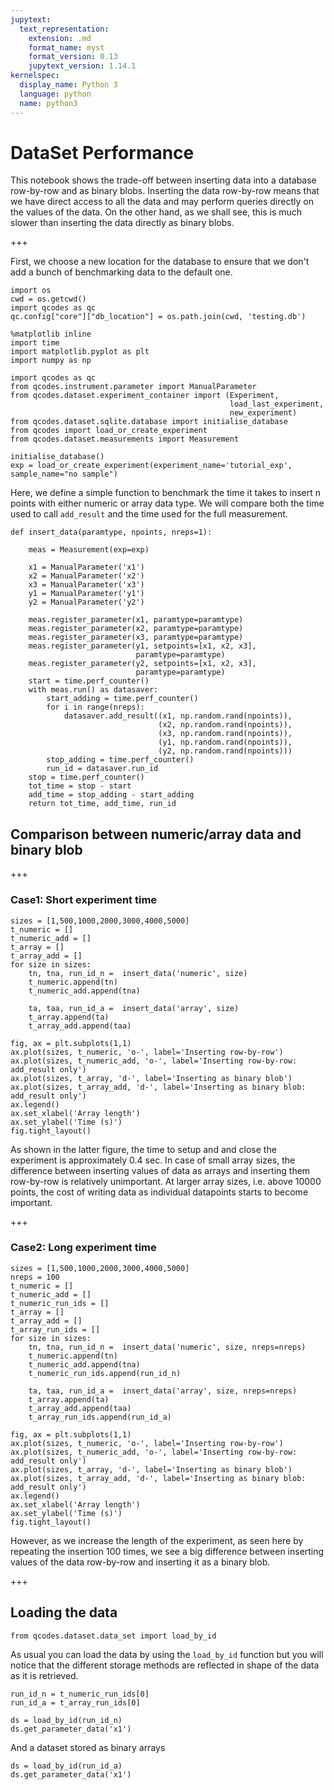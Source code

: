 ```yaml
---
jupytext:
  text_representation:
    extension: .md
    format_name: myst
    format_version: 0.13
    jupytext_version: 1.14.1
kernelspec:
  display_name: Python 3
  language: python
  name: python3
---
```


# DataSet Performance

This notebook shows the trade-off between inserting data into a database row-by-row and as binary blobs. Inserting the data row-by-row means that we have direct access to all the data and may perform queries directly on the values of the data. On the other hand, as we shall see, this is much slower than inserting the data directly as binary blobs.

+++

First, we choose a new location for the database to ensure that we don't add a bunch of benchmarking data to the default one.

```{code-cell} ipython3
import os
cwd = os.getcwd()
import qcodes as qc
qc.config["core"]["db_location"] = os.path.join(cwd, 'testing.db')
```

```{code-cell} ipython3
%matplotlib inline
import time
import matplotlib.pyplot as plt
import numpy as np

import qcodes as qc
from qcodes.instrument.parameter import ManualParameter
from qcodes.dataset.experiment_container import (Experiment,
                                                 load_last_experiment,
                                                 new_experiment)
from qcodes.dataset.sqlite.database import initialise_database
from qcodes import load_or_create_experiment
from qcodes.dataset.measurements import Measurement
```

```{code-cell} ipython3
initialise_database()
exp = load_or_create_experiment(experiment_name='tutorial_exp', sample_name="no sample")
```

Here, we define a simple function to benchmark the time it takes to insert n points with either numeric or array data type.
We will compare both the time used to call ``add_result`` and the time used for the full measurement.

```{code-cell} ipython3
def insert_data(paramtype, npoints, nreps=1):

    meas = Measurement(exp=exp)

    x1 = ManualParameter('x1')
    x2 = ManualParameter('x2')
    x3 = ManualParameter('x3')
    y1 = ManualParameter('y1')
    y2 = ManualParameter('y2')

    meas.register_parameter(x1, paramtype=paramtype)
    meas.register_parameter(x2, paramtype=paramtype)
    meas.register_parameter(x3, paramtype=paramtype)
    meas.register_parameter(y1, setpoints=[x1, x2, x3],
                            paramtype=paramtype)
    meas.register_parameter(y2, setpoints=[x1, x2, x3],
                            paramtype=paramtype)
    start = time.perf_counter()
    with meas.run() as datasaver:
        start_adding = time.perf_counter()
        for i in range(nreps):
            datasaver.add_result((x1, np.random.rand(npoints)),
                                 (x2, np.random.rand(npoints)),
                                 (x3, np.random.rand(npoints)),
                                 (y1, np.random.rand(npoints)),
                                 (y2, np.random.rand(npoints)))
        stop_adding = time.perf_counter()
        run_id = datasaver.run_id
    stop = time.perf_counter()
    tot_time = stop - start
    add_time = stop_adding - start_adding
    return tot_time, add_time, run_id
```

## Comparison between numeric/array data and binary blob

+++

### Case1: Short experiment time

```{code-cell} ipython3
sizes = [1,500,1000,2000,3000,4000,5000]
t_numeric = []
t_numeric_add = []
t_array = []
t_array_add = []
for size in sizes:
    tn, tna, run_id_n =  insert_data('numeric', size)
    t_numeric.append(tn)
    t_numeric_add.append(tna)

    ta, taa, run_id_a =  insert_data('array', size)
    t_array.append(ta)
    t_array_add.append(taa)
```

```{code-cell} ipython3
fig, ax = plt.subplots(1,1)
ax.plot(sizes, t_numeric, 'o-', label='Inserting row-by-row')
ax.plot(sizes, t_numeric_add, 'o-', label='Inserting row-by-row: add_result only')
ax.plot(sizes, t_array, 'd-', label='Inserting as binary blob')
ax.plot(sizes, t_array_add, 'd-', label='Inserting as binary blob: add_result only')
ax.legend()
ax.set_xlabel('Array length')
ax.set_ylabel('Time (s)')
fig.tight_layout()
```

As shown in the latter figure, the time to setup and and close the experiment is approximately 0.4 sec. In case of small array sizes, the difference between inserting values of data as arrays and inserting them row-by-row is relatively unimportant. At larger array sizes, i.e. above 10000 points, the cost of writing data as individual datapoints starts to become important.

+++

### Case2: Long experiment time

```{code-cell} ipython3
sizes = [1,500,1000,2000,3000,4000,5000]
nreps = 100
t_numeric = []
t_numeric_add = []
t_numeric_run_ids = []
t_array = []
t_array_add = []
t_array_run_ids = []
for size in sizes:
    tn, tna, run_id_n =  insert_data('numeric', size, nreps=nreps)
    t_numeric.append(tn)
    t_numeric_add.append(tna)
    t_numeric_run_ids.append(run_id_n)

    ta, taa, run_id_a =  insert_data('array', size, nreps=nreps)
    t_array.append(ta)
    t_array_add.append(taa)
    t_array_run_ids.append(run_id_a)
```

```{code-cell} ipython3
fig, ax = plt.subplots(1,1)
ax.plot(sizes, t_numeric, 'o-', label='Inserting row-by-row')
ax.plot(sizes, t_numeric_add, 'o-', label='Inserting row-by-row: add_result only')
ax.plot(sizes, t_array, 'd-', label='Inserting as binary blob')
ax.plot(sizes, t_array_add, 'd-', label='Inserting as binary blob: add_result only')
ax.legend()
ax.set_xlabel('Array length')
ax.set_ylabel('Time (s)')
fig.tight_layout()
```

However, as we increase the length of the experiment, as seen here by repeating the insertion 100 times, we see a big difference between inserting values of the data row-by-row and inserting it as a binary blob.

+++

## Loading the data

```{code-cell} ipython3
from qcodes.dataset.data_set import load_by_id
```

As usual you can load the data by using the ``load_by_id`` function but you will notice that the different storage methods
are reflected in shape of the data as it is retrieved.

```{code-cell} ipython3
run_id_n = t_numeric_run_ids[0]
run_id_a = t_array_run_ids[0]
```

```{code-cell} ipython3
ds = load_by_id(run_id_n)
ds.get_parameter_data('x1')
```

And a dataset stored as binary arrays

```{code-cell} ipython3
ds = load_by_id(run_id_a)
ds.get_parameter_data('x1')
```
